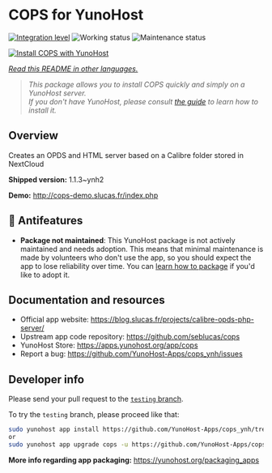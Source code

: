 <!--
N.B.: This README was automatically generated by <https://github.com/YunoHost/apps/tree/master/tools/readme_generator>
It shall NOT be edited by hand.
-->

# COPS for YunoHost

[![Integration level](https://dash.yunohost.org/integration/cops.svg)](https://dash.yunohost.org/appci/app/cops) ![Working status](https://ci-apps.yunohost.org/ci/badges/cops.status.svg) ![Maintenance status](https://ci-apps.yunohost.org/ci/badges/cops.maintain.svg)

[![Install COPS with YunoHost](https://install-app.yunohost.org/install-with-yunohost.svg)](https://install-app.yunohost.org/?app=cops)

*[Read this README in other languages.](./ALL_README.md)*

> *This package allows you to install COPS quickly and simply on a YunoHost server.*  
> *If you don't have YunoHost, please consult [the guide](https://yunohost.org/install) to learn how to install it.*

## Overview

Creates an OPDS and HTML server based on a Calibre folder stored in NextCloud


**Shipped version:** 1.1.3~ynh2

**Demo:** <http://cops-demo.slucas.fr/index.php>
## :red_circle: Antifeatures

- **Package not maintained**: This YunoHost package is not actively maintained and needs adoption. This means that minimal maintenance is made by volunteers who don't use the app, so you should expect the app to lose reliability over time. You can [learn how to package](https://yunohost.org/packaging_apps_intro) if you'd like to adopt it.

## Documentation and resources

- Official app website: <https://blog.slucas.fr/projects/calibre-opds-php-server/>
- Upstream app code repository: <https://github.com/seblucas/cops>
- YunoHost Store: <https://apps.yunohost.org/app/cops>
- Report a bug: <https://github.com/YunoHost-Apps/cops_ynh/issues>

## Developer info

Please send your pull request to the [`testing` branch](https://github.com/YunoHost-Apps/cops_ynh/tree/testing).

To try the `testing` branch, please proceed like that:

```bash
sudo yunohost app install https://github.com/YunoHost-Apps/cops_ynh/tree/testing --debug
or
sudo yunohost app upgrade cops -u https://github.com/YunoHost-Apps/cops_ynh/tree/testing --debug
```

**More info regarding app packaging:** <https://yunohost.org/packaging_apps>
